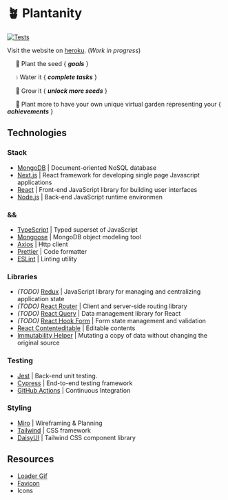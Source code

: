 # 🪴 Plantanity

[![Tests](https://github.com/ruiined/plantanity/actions/workflows/testing.yml/badge.svg)](https://github.com/ruiined/plantanity/actions/workflows/testing.yml)

Visit the website on [heroku](https://plantanity.herokuapp.com/). (_Work in progress_)

&nbsp;&nbsp;&nbsp;&nbsp;&nbsp;🌱 Plant the seed { **_goals_** }

&nbsp;&nbsp;&nbsp;&nbsp;&nbsp;💧 Water it { **_complete tasks_** }

&nbsp;&nbsp;&nbsp;&nbsp;&nbsp;🌻 Grow it { **_unlock more seeds_** }

&nbsp;&nbsp;&nbsp;&nbsp;&nbsp;🌹 Plant more to have your own unique virtual garden representing your { **_achievements_** }

## Technologies

### Stack

- [MongoDB](https://www.mongodb.com/) | Document-oriented NoSQL database
- [Next.js](https://nextjs.org/) | React framework for developing single page Javascript applications
- [React](https://reactjs.org) | Front-end JavaScript library for building user interfaces
- [Node.js](https://nodejs.dev/) | Back-end JavaScript runtime environmen

### &&

- [TypeScript](https://www.typescriptlang.org/) | Typed superset of JavaScript
- [Mongoose](https://mongoosejs.com/) | MongoDB object modeling tool
- [Axios](https://github.com/axios/axios) | Http client
- [Prettier](https://github.com/prettier/prettier) | Code formatter
- [ESLint](https://eslint.org/) | Linting utility

### Libraries

- _(TODO)_ [Redux](https://redux.js.org/) | JavaScript library for managing and centralizing application state
- _(TODO)_ [React Router](https://reactrouter.com/) | Client and server-side routing library
- _(TODO)_ [React Query](https://react-query.tanstack.com/) | Data management library for React
- _(TODO)_ [React Hook Form](https://github.com/react-hook-form/react-hook-form) | Form state management and validation
- [React Contenteditable](https://github.com/lovasoa/react-contenteditable) | Editable contents
- [Immutability Helper](https://github.com/kolodny/immutability-helper) | Mutating a copy of data without changing the original source

### Testing

- [Jest](https://jestjs.io/) | Back-end unit testing.
- [Cypress](http://cypress) | End-to-end testing framework
- [GitHub Actions](https://github.com/features/actions) | Continuous Integration

### Styling

- [Miro](https://miro.com) | Wireframing & Planning
- [Tailwind](https://tailwindcss.com/) | CSS framework
- [DaisyUI](https://daisyui.com/) | Tailwind CSS component library

## Resources

- [Loader Gif](https://loading.io/)
- [Favicon]()
- Icons []()
